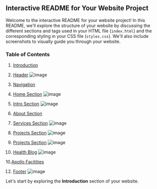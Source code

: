 ## Interactive README for Your Website Project

Welcome to the interactive README for your website project! In this README, we'll explore the structure of your website by discussing the different sections 
and tags used in your HTML file (`index.html`) and the corresponding styling in your CSS file (`styles.css`). We'll also include screenshots to visually guide
you through your website.

### Table of Contents
1. [Introduction](#introduction)
2. [Header](#header)
   ![image](https://github.com/MDAEJA/Assigment_Apollo_repo/assets/149299483/4458bf78-c5e3-4f16-9bcf-bfaf3c1b611c)

3. [Navigation](#navigation)
4. [Home Section](#home-section)
   ![image](https://github.com/MDAEJA/Assigment_Apollo_repo/assets/149299483/f605284c-1c20-4746-a6a3-5ff16492818d)


5. [Intro Section](#intro-section)
   ![image](https://github.com/MDAEJA/Assigment_Apollo_repo/assets/149299483/e272e4d0-b306-4373-b86e-f03a4bcd3590)
6. [About Section](#about-section)
7. [Services Section](#services-section)
   ![image](https://github.com/MDAEJA/Assigment_Apollo_repo/assets/149299483/8f2738b4-358e-4797-bc1c-fb043e47ee38)
  
   
8. [Projects Section](#projects-section)
   ![image](https://github.com/MDAEJA/Assigment_Apollo_repo/assets/149299483/32a55110-98fe-4173-b230-4ae93d805789)   
   


9. [Projects Section](#projects-section)
   ![image](https://github.com/MDAEJA/Assigment_Apollo_repo/assets/149299483/32a55110-98fe-4173-b230-4ae93d805789)

    
    
   



   
12. [Health Blog](#health-blog)
    ![image](https://github.com/MDAEJA/Assigment_Apollo_repo/assets/149299483/fafd9e8f-4b6c-4e1a-b065-af55c73f75a5)

10.[Apollo Facitities](#apollo-facilities)


12. [Footer](#footer)
   ![image](https://github.com/MDAEJA/Assigment_Apollo_repo/assets/149299483/6fc18577-60d8-493b-b9ec-510acb0b5ba1)



Let's start by exploring the **Introduction** section of your website.


